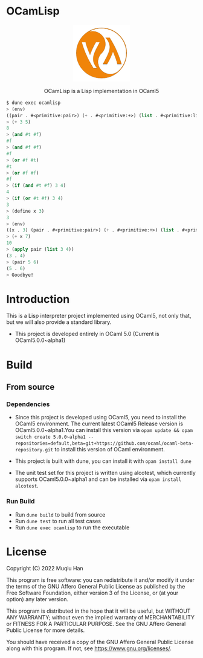 # OCamLisp

<div align=center><img width="150" height="150" src="./res/logo.png"/></div>

<p align="center"> OCamLisp is a Lisp implementation in OCaml5 </p>

```lisp
$ dune exec ocamlisp
> (env)
((pair . #<primitive:pair>) (+ . #<primitive:+>) (list . #<primitive:list>))
> (+ 3 5)
8
> (and #t #f)
#f
> (and #f #f)
#f
> (or #f #t)
#t
> (or #f #f)
#f
> (if (and #t #f) 3 4)
4
> (if (or #t #f) 3 4)
3
> (define x 3)
3
> (env)
((x . 3) (pair . #<primitive:pair>) (+ . #<primitive:+>) (list . #<primitive:list>))
> (+ x 7)
10
> (apply pair (list 3 4))
(3 . 4)
> (pair 5 6)
(5 . 6)
> Goodbye!
```

# Introduction
This is a Lisp interpreter project implemented using OCaml5, not only that, but we will also provide a standard library.

- This project is developed entirely in OCaml 5.0 (Current is OCaml5.0.0~alpha1)

# Build

## From source
### Dependencies
- Since this project is developed using OCaml5, you need to install the OCaml5 environment. The current latest OCaml5 Release version is OCaml5.0.0~alpha1.You can install this version via `opam update && opam switch create 5.0.0~alpha1 --repositories=default,beta=git+https://github.com/ocaml/ocaml-beta-repository.git` to install this version of OCaml environment.

- This project is built with dune, you can install it with `opam install dune`

- The unit test set for this project is written using alcotest, which currently supports OCaml5.0.0~alpha1 and can be installed via `opam install alcotest`.

### Run Build

- Run `dune build` to build from source
- Run `dune test` to run all test cases
- Run `dune exec ocamlisp` to run the executable

# License
Copyright (C) 2022 Muqiu Han

This program is free software: you can redistribute it and/or modify
it under the terms of the GNU Affero General Public License as published
by the Free Software Foundation, either version 3 of the License, or
(at your option) any later version.

This program is distributed in the hope that it will be useful,
but WITHOUT ANY WARRANTY; without even the implied warranty of
MERCHANTABILITY or FITNESS FOR A PARTICULAR PURPOSE.  See the
GNU Affero General Public License for more details.

You should have received a copy of the GNU Affero General Public License
along with this program.  If not, see <https://www.gnu.org/licenses/>.
